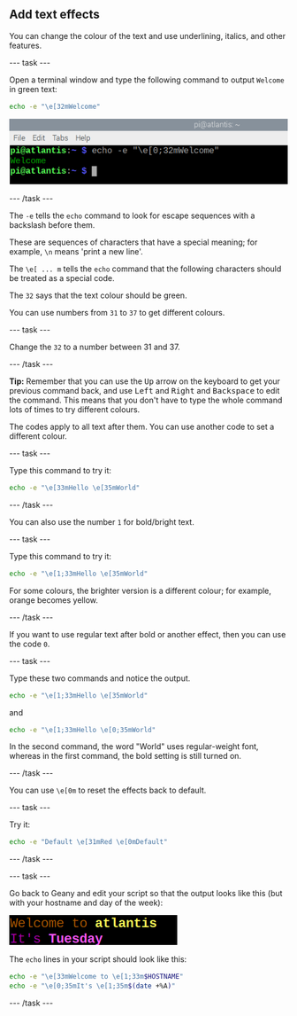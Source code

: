 ## Add text effects

You can change the colour of the text and use underlining, italics, and other features.

\--- task ---

Open a terminal window and type the following command to output `Welcome` in green text:

```bash
echo -e "\e[32mWelcome"
```

![Welcome text in green](images/command-green-text.png)

\--- /task ---

The `-e` tells the `echo` command to look for escape sequences with a backslash before them.

These are sequences of characters that have a special meaning; for example, `\n` means 'print a new line'.

The `\e[ ... m` tells the `echo` command that the following characters should be treated as a special code.

The `32` says that the text colour should be green.

You can use numbers from `31` to `37` to get different colours.

\--- task ---

Change the `32` to a number between 31 and 37.

\--- /task ---

**Tip:** Remember that you can use the <kbd>Up</kbd> arrow on the keyboard to get your previous command back, and use <kbd>Left</kbd> and <kbd>Right</kbd> and <kbd>Backspace</kbd> to edit the command. This means that you don't have to type the whole command lots of times to try different colours.

The codes apply to all text after them. You can use another code to set a different colour.

\--- task ---

Type this command to try it:

```bash
echo -e "\e[33mHello \e[35mWorld"
```

\--- /task ---

You can also use the number `1` for bold/bright text.

\--- task ---

Type this command to try it:

```bash
echo -e "\e[1;33mHello \e[35mWorld"
```

For some colours, the brighter version is a different colour; for example, orange becomes yellow.

\--- /task ---

If you want to use regular text after bold or another effect, then you can use the code `0`.

\--- task ---

Type these two commands and notice the output.

```bash
echo -e "\e[1;33mHello \e[35mWorld"
```

and

```bash
echo -e "\e[1;33mHello \e[0;35mWorld"
```

In the second command, the word "World" uses regular-weight font, whereas in the first command, the bold setting is still turned on.

\--- /task ---

You can use `\e[0m` to reset the effects back to default.

\--- task ---

Try it:

```bash
echo -e "Default \e[31mRed \e[0mDefault"
```

\--- /task ---

\--- task ---

Go back to Geany and edit your script so that the output looks like this (but with your hostname and day of the week):

![coloured welcome message](images/command-welcome-coloured.png)

The `echo` lines in your script should look like this:

```bash
echo -e "\e[33mWelcome to \e[1;33m$HOSTNAME"
echo -e "\e[0;35mIt's \e[1;35m$(date +%A)"
```

\--- /task ---
